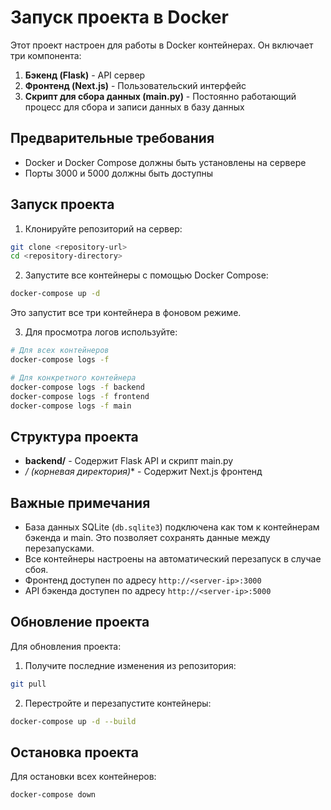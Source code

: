 # Запуск проекта в Docker

Этот проект настроен для работы в Docker контейнерах. Он включает три компонента:

1. **Бэкенд (Flask)** - API сервер
2. **Фронтенд (Next.js)** - Пользовательский интерфейс
3. **Cкрипт для сбора данных (main.py)** - Постоянно работающий процесс для сбора и записи данных в базу данных

## Предварительные требования

- Docker и Docker Compose должны быть установлены на сервере
- Порты 3000 и 5000 должны быть доступны

## Запуск проекта

1. Клонируйте репозиторий на сервер:

```bash
git clone <repository-url>
cd <repository-directory>
```

2. Запустите все контейнеры с помощью Docker Compose:

```bash
docker-compose up -d
```

Это запустит все три контейнера в фоновом режиме.

3. Для просмотра логов используйте:

```bash
# Для всех контейнеров
docker-compose logs -f

# Для конкретного контейнера
docker-compose logs -f backend
docker-compose logs -f frontend
docker-compose logs -f main
```

## Структура проекта

- **backend/** - Содержит Flask API и скрипт main.py
- **/* (корневая директория)** - Содержит Next.js фронтенд

## Важные примечания

- База данных SQLite (`db.sqlite3`) подключена как том к контейнерам бэкенда и main. Это позволяет сохранять данные между перезапусками.
- Все контейнеры настроены на автоматический перезапуск в случае сбоя.
- Фронтенд доступен по адресу `http://<server-ip>:3000`
- API бэкенда доступен по адресу `http://<server-ip>:5000`

## Обновление проекта

Для обновления проекта:

1. Получите последние изменения из репозитория:

```bash
git pull
```

2. Перестройте и перезапустите контейнеры:

```bash
docker-compose up -d --build
```

## Остановка проекта

Для остановки всех контейнеров:

```bash
docker-compose down
``` 